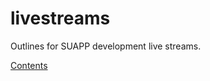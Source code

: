 # livestreams

Outlines for SUAPP development live streams.

[Contents](https://github.com/zeroXbrock/livestreams/tree/main/pages)
